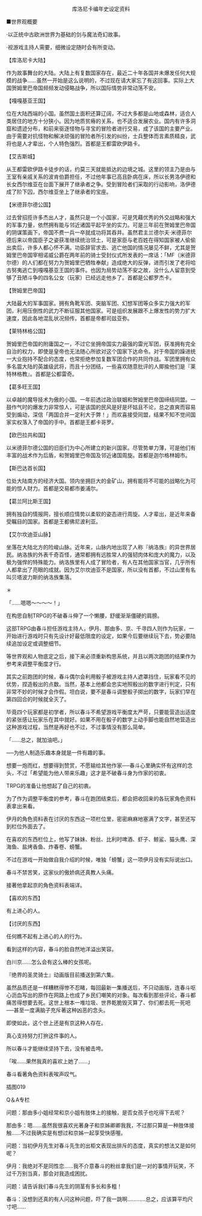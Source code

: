 <p align="center">库洛尼卡编年史设定资料</p>

■世界观概要

‧以正统中古欧洲世界为基础的剑与魔法奇幻故事。

‧视游戏主持人需要，细微设定随时会有所变动。

【库洛尼卡大陆】

作为故事舞台的大陆。大陆上有复数国家存在，最近二十年各国并未爆发任何大规模的战争……虽然一开始是这么说明的，不过现在请大家忘了有这回事。实际上大国贺姆里巴帝国频频发动侵略战争，所以国际情势非常动荡不安。

【嘎嘎基亚王国】

位在大陆西端的小国。虽然国土面积还算辽阔，不过大多都是山地或森林，适合人类居住的地方十分狭小。因为地质贫瘠的关系，也不适合发展农业。国内有许多洞窟和遗迹分布，和前来驱逐怪物与寻宝的冒险者进行交易，成了该国的主要产业。由于需要对抗怪物和解决顽强的冒险者所引发的纠纷，士兵整体而言素质精良，武将也是人才辈出，个人特色强烈。首都是王都雷欧伊路卡。

【艾吉斯城】

从王都雷欧伊路卡徒步的话，约莫三天就能抵达的边境之城。这里的领主乃是由与王室有亲戚关系的波肯伯爵担任，不过他年事已高且卧病在床，所以长男洛伊德和长女西尔维亚在台面下展开了继承者之争。受到冒险者们采取的行动影响，洛伊德成了阶下囚，西尔维亚坐上了继承者的宝座。

【米德菲尔德公国】

过去曾招揽许多杰出人才，虽然只是一个小国家，可是凭藉优秀的外交战略和强大的军事力量，依然拥有能与邻近诸国平起平坐的实力。可是三年前在贺姆里巴帝国的阴谋策画下，帝国不费一兵一卒就成功将其吞并。虽然君主兰德尔夫‧米德菲尔德后来以帝国臣子之姿获准继续统治领土，可是家臣与老百姓在得知国家被人偷偷出卖后，许多人都心怀不满。功臣辞官求去、逃亡他国的情况屡见不鲜，尤其是贺姆里巴帝国宰相诺威公爵在两年前的骑士受封仪式所发表的一席话：「MF（米德菲尔德）的人们都在努力为贺姆里巴牺牲奉献」造成绝大的反弹，进而引发了老将哈古努夷逃亡到嘎嘎基亚王国的事件。也因为局势动荡不安之故，没什么人留意到受够了丑陋斗争的四名公女（玩家）已经远走他乡了。首都是公都罗杰卡。

【贺姆里巴帝国】

大陆最大的军事国家。拥有角靴军团、突脑军团、幻想军团等众多实力强大的军团，利用压倒性的武力不断征服其他国家。可是组织发展跟不上爆发性的势力扩大速度，因此各地混乱状况频传。首都是帝都司兹亚弥。

【莱特林格公国】

贺姆里巴帝国的附庸国之一，不过它坐拥帝国实力最强的雷光军团，获准拥有完全自治的权力，即使是皇帝也无法随心所欲对这个国家下达命令。对于帝国的躁进统一大业抱持不配合的态度，也常拒绝参加复数军团合作的共同作战。军团里拥有众多名震大陆的英雄级武将，而且十分团结，一些喜欢随意批评的人揶揄他们是『莱特林格教』。首都是公都雷奇。

【葛多旺王国】

以卓越的魔导技术为傲的小国。一年前透过政治联姻和贺姆里巴帝国缔结同盟。一鼓作气时的爆发力非常惊人，可是该国的民风是好是坏姑且不论，总之直爽而容易受到煽动，深信「两国合并一定利大于弊！」而欢喜接受同盟，结果不知不觉间国家实权落入了帝国的手中。首都是王都卡哥罗。

【欧巴拉共和国】

以米德菲尔德公国的旧臣们为中心所建立的新兴国家。尽管势单力薄，可是他们有丰富的战术作为后盾，和贺姆里巴帝国及邻近诸国周旋。首都是迦尔格林姆市。

【斯巴达首长国】

位处大陆南方的经济大国。领内坐拥巨大的金矿山，拥有能将不可能的战略化为可能的惊人财力。首都是交易都市姜浦尔。

【葛兰阿比斯王国】

拥有独自的情报网，擅长顺应情势以柔软的姿态进行周旋。人才辈出，是近年来备受瞩目的国家。首都是王都佛尼波利亚。

【艾尔坎迪亚山脉】

坐落在大陆北方的险峻山脉。近年来，山脉内地出现了人称『纳洛族』的异世界居民。纳洛族的外表千奇百怪，通常都拥有远胜常人的强韧肉体和庞大的魔力，以及极为强悍的特殊能力。纳洛族里有人成了冒险者，有人在其他国家当官，几乎所有人都拿出了亮眼的成就。因为艾尔坎迪亚不是国家，所以没有首都，不过山里有名叫贝塔波力斯的纳洛族集落。

＊

「……嗯嗯～～～～！」

在构思自制TRPG的不破春斗伸了一个懒腰，舒缓渐渐僵硬的肩膀。

这部TRPG由春斗担任游戏主持人，伊月、那由多、京、千寻四人则作为玩家，一开始进行游戏时只有先设计好最低限度的设定，如果今后要继续玩下去，势必要陆续追加设定或调整细节。

等世界观和人物底定之后，接下来必须重新构思系统，并且以两次跑团的结果作为参考来调整平衡度才行。

其实之前跑团的时候，春斗偶尔会利用骰子被游戏主持人遮罩挡住，玩家看不见的优势，捏造骰出的点数。当然，基本上他都会忠实地照骰出的数字进行判定，只有非常不妙的时候才会作假。坦白说，要不是春斗调整骰子掷出的数字，玩家们早在第四回合的时候就全灭了。

毕竟四个玩家都是初学者，所以春斗不希望游戏平衡度太严苛，只要能营造出适度的紧张感让玩家乐在其中就好。如果不用在骰子的数字上动手脚也能自然地营造出这种游戏过程，当然是再好也不过，不过事情没有那么简单。

「……总之，就加油吧。」

──为他人制造乐趣本身就是一件有趣的事。

想要一炮而红，想要得到赞赏，不愿输给其他作家──春斗心里确实怀有这样的念头，不过「希望能为他人带来乐趣」这才是不破春斗身为作家的初衷。

TRPG的准备让他想起了自己的初衷。

为了作为调整平衡度的参考，春斗在跑团结束后，都会把收回来的各玩家角色资料表拿出来看。

伊月的角色资料表在讨厌的东西这一项栏位里，密密麻麻地塞满了文字，甚至还写到栏位外面去了。

在喜欢的东西栏位上，他写了妹妹、粉丝、比利时啤酒、虾子、鲸鲨、猫头鹰、深海鱼、盐烤香鱼、炸春卷、螃蟹。

不过在游戏一开始做自我介绍的时候，唯独「螃蟹」这一项伊月没有实际说出口。

春斗不禁苦笑，这家伙的傲娇病还真教人头痛。

接著他拿起京的角色资料表端详。

【喜欢的东西】

有上进心的人。

【讨厌的东西】

任何瞧不起有上进心的人的行为。

看到这样的内容，春斗的脸自然地洋溢出笑容。

白川京……怎么会有这么棒的女孩呢。

『绝界的圣灵骑士』动画版目前播送到第六集。

虽然品质还是一样糟糕得惨不忍睹，每回最新一集播送后，不只动画版，连春斗呕心沥血写出的原作在网路上也成了乡民们嘲笑的对象。每次看到那些评论，春斗都痛苦得想要去死。这世上根本一堆垃圾、世界乾脆毁灭算了、你们都去死一死吧──甚至一度满脑子充斥著这种凶恶的念头。

即使如此，这个世上还是有京这种人存在。

真心支持努力打拚这件事的人。

所以春斗才能继续坚持下去，没有被击垮。

「唉……果然我真的喜欢上她了……」

春斗看著角色资料表唉声叹气。

插图019

Q＆A专栏

问题：那由多小姐经常和京小姐有肢体上的接触，是否女孩子也吃得下去呢？

那由多：嗯……虽然我很喜欢光著身子和京姊卿卿我我，不过那只算是一种肢体接触……不过我确实是有想过和京姊一起享受快感喔。

问题：当初伊月先生对春斗先生的出柜文表现出排斥的态度，真实的想法又是如何呢？

伊月：我绝对不是同性恋……我不介意春斗的粉丝拿我们是一对的事情开玩笑，不过千万别当真，那会对我造成困扰。

问题：请告诉我们春斗先生的阴茎有多长和多粗！

春斗：没想到还真的有人问这种问题，吓了我一跳啊…………总之，应该算平均尺寸吧……

